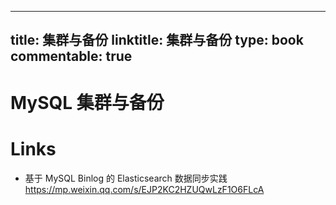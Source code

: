 
---
title: 集群与备份
linktitle: 集群与备份
type: book
commentable: true
---

# MySQL 集群与备份

# Links

- 基于 MySQL Binlog 的 Elasticsearch 数据同步实践 https://mp.weixin.qq.com/s/EJP2KC2HZUQwLzF1O6FLcA

    